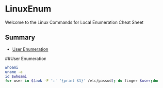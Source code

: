 # LinuxEnum
Welcome to the Linux Commands for Local Enumeration Cheat Sheet


## Summary

* [User Enumeration](#userenumeration)






##User Enumeration
```sh
whoami
uname -a
id $whoami
for user in $(awk -F ':' '{print $1}' /etc/passwd); do finger $user;done |grep Shell  2>/dev/null
```

